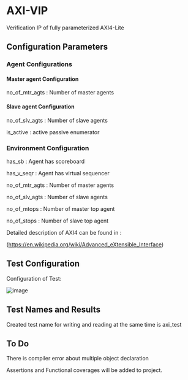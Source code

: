 # AXI-VIP
Verification IP of fully parameterized AXI4-Lite

## Configuration Parameters
### Agent Configurations
#### Master agent Configuration
no_of_mtr_agts   : Number of master agents

#### Slave agent Configuration
no_of_slv_agts   : Number of slave agents

is_active  : active passive enumerator

### Environment Configuration
has_sb   : Agent has scoreboard

has_v_seqr  : Agent has virtual sequencer

no_of_mtr_agts   : Number of master agents

no_of_slv_agts  : Number of slave agents

no_of_mtops   : Number of master top agent

no_of_stops   : Number of slave top agent

Detailed description of AXI4 can be found in :

(https://en.wikipedia.org/wiki/Advanced_eXtensible_Interface)

## Test Configuration

Configuration of Test:

![image](https://github.com/DenizzzGuzell/AXI-VIP/assets/81621705/17440553-6192-4513-a568-e20a196d2731)

## Test Names and Results
Created test name for writing and reading at the same time is axi_test

## To Do
There is compiler error about multiple object declaration

Assertions and Functional coverages will be added to project.
